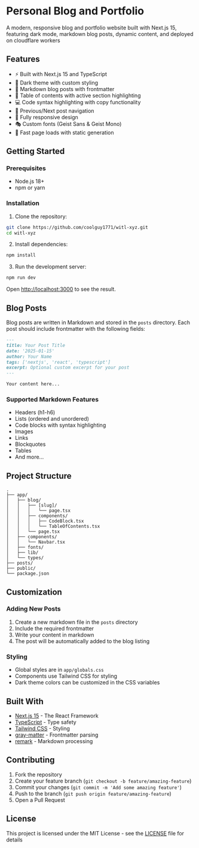# Personal Blog and Portfolio

A modern, responsive blog and portfolio website built with Next.js 15, featuring dark mode, markdown blog posts, dynamic content, and deployed on cloudflare workers

## Features

- ⚡️ Built with Next.js 15 and TypeScript
- 🎨 Dark theme with custom styling
- 📝 Markdown blog posts with frontmatter
- 📑 Table of contents with active section highlighting
- 💻 Code syntax highlighting with copy functionality
- 🔗 Previous/Next post navigation
- 📱 Fully responsive design
- 🎭 Custom fonts (Geist Sans & Geist Mono)
- 🚀 Fast page loads with static generation

## Getting Started

### Prerequisites

- Node.js 18+ 
- npm or yarn

### Installation

1. Clone the repository:
```bash
git clone https://github.com/coolguy1771/witl-xyz.git
cd witl-xyz
```

2. Install dependencies:
```bash
npm install
```

3. Run the development server:
```bash
npm run dev
```

Open [http://localhost:3000](http://localhost:3000) to see the result.

## Blog Posts

Blog posts are written in Markdown and stored in the `posts` directory. Each post should include frontmatter with the following fields:

```markdown
---
title: Your Post Title
date: '2025-01-15'
author: Your Name
tags: ['nextjs', 'react', 'typescript']
excerpt: Optional custom excerpt for your post
---

Your content here...
```

### Supported Markdown Features

- Headers (h1-h6)
- Lists (ordered and unordered)
- Code blocks with syntax highlighting
- Images
- Links
- Blockquotes
- Tables
- And more...

## Project Structure

```
.
├── app/
│   ├── blog/
│   │   ├── [slug]/
│   │   │   └── page.tsx
│   │   ├── components/
│   │   │   ├── CodeBlock.tsx
│   │   │   └── TableOfContents.tsx
│   │   └── page.tsx
│   ├── components/
│   │   └── Navbar.tsx
│   ├── fonts/
│   ├── lib/
│   └── types/
├── posts/
├── public/
└── package.json
```

## Customization

### Adding New Posts

1. Create a new markdown file in the `posts` directory
2. Include the required frontmatter
3. Write your content in markdown
4. The post will be automatically added to the blog listing

### Styling

- Global styles are in `app/globals.css`
- Components use Tailwind CSS for styling
- Dark theme colors can be customized in the CSS variables

## Built With

- [Next.js 15](https://nextjs.org/) - The React Framework
- [TypeScript](https://www.typescriptlang.org/) - Type safety
- [Tailwind CSS](https://tailwindcss.com/) - Styling
- [gray-matter](https://github.com/jonschlinkert/gray-matter) - Frontmatter parsing
- [remark](https://github.com/remarkjs/remark) - Markdown processing

## Contributing

1. Fork the repository
2. Create your feature branch (`git checkout -b feature/amazing-feature`)
3. Commit your changes (`git commit -m 'Add some amazing feature'`)
4. Push to the branch (`git push origin feature/amazing-feature`)
5. Open a Pull Request

## License

This project is licensed under the MIT License - see the [LICENSE](LICENSE) file for details
